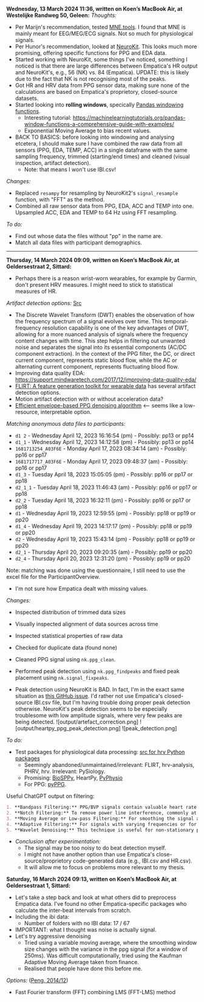 **Wednesday, 13 March 2024 11:36, written on Koen’s MacBook Air, at Westelijke Randweg 50, Geleen:**
*Thoughts:*
- Per Marijn's recommendation, tested [MNE.tools](https://mne.tools/stable/index.html). I found that MNE is mainly meant for EEG/MEG/ECG signals. Not so much for physiological signals.
- Per Hunor's recommendation, looked at [NeuroKit](https://neuropsychology.github.io/NeuroKit/functions/ppg.html). This looks much more promising, offering specific functions for PPG and EDA data.
- Started working with NeuroKit, some things I've noticed, something I noticed is that there are large differences between Empatica's HR output and NeuroKit's, e.g., 56 (NK) vs. 84 (Empatica). UPDATE: this is likely due to the fact that NK is not recognising most of the peaks. 
- Got HR and HRV data from PPG sensor data, making sure none of the calculations are based on Empatica's proprietory, closed-source datasets.
- Started looking into **rolling windows**, specically [Pandas windowing functions](https://pandas.pydata.org/pandas-docs/stable/reference/window.html#api-functions-rolling). 
  - Interesting tutorial: https://machinelearningtutorials.org/pandas-window-functions-a-comprehensive-guide-with-examples/
  - Exponential Moving Average to bias recent values.
- BACK TO BASICS: before looking into windowing and analysing etcetera, I should make sure I have combined the raw data from all sensors (PPG, EDA, TEMP, ACC) in a single dataframe with the same sampling frequency, trimmed (starting/end times) and cleaned (visual inspection, artifact detection). 
  - Note: that means I won't use IBI.csv!

*Changes:*
- Replaced `resampy` for resampling by NeuroKit2's `signal_resample` function, with "FFT" as the method. 
- Combined all raw sensor data from PPG, EDA, ACC and TEMP into one. Upsampled ACC, EDA and TEMP to 64 Hz using FFT resampling. 

*To do:*
- Find out whose data the files without "pp" in the name are.
- Match all data files with participant demographics.

---
**Thursday, 14 March 2024 09:09, written on Koen’s MacBook Air, at Geldersestraat 2, Sittard:**
- Perhaps there is a reason wrist-worn wearables, for example by Garmin, don't present HRV measures. I might need to stick to statistical measures of HR. 

*Artifact detection options:*
[Src](https://ieeexplore-ieee-org.mu.idm.oclc.org/document/7511485)
- The Discrete Wavelet Transform (DWT) enables the observation of how the frequency spectrum of a signal evolves over time. This temporal-frequency resolution capability is one of the key advantages of DWT, allowing for a more nuanced analysis of signals where the frequency content changes with time. This step helps in filtering out unwanted noise and separates the signal into its essential components (AC/DC component extraction). In the context of the PPG filter, the DC, or direct current component, represents static blood flow, while the AC or alternating current component, represents fluctuating blood flow. 
- Improving data quality EDA: https://support.mindwaretech.com/2017/12/improving-data-quality-eda/
- [FLIRT: A feature generation toolkit for wearable data](https://www-sciencedirect-com.mu.idm.oclc.org/science/article/pii/S0169260721005356?via%3Dihub) has several artifact detection options. 
- Motion artifact detection with or without acceleration data?
- [Efficient envelope-based PPG denoising algorithm](https://www.sciencedirect.com/science/article/pii/S1746809423011266) <-- seems like a low-resource, interpretable option.

*Matching anonymous data files to participants:*
  - `d1 2` - Wednesday April 12, 2023 16:16:54 (pm) - Possibly: pp13 or pp14
  - `d1_1` - Wednesday April 12, 2023 14:12:58 (pm) - Possibly: pp13 or pp14
  - `1681713254_A03F6E` - Monday April 17, 2023 08:34:14 (am) - Possibly: pp16 or pp17
  - `1681717717_A03F6E` - Monday April 17, 2023 09:48:37 (am) - Possibly: pp16 or pp17
  - `d1_3` - Tuesday April 18, 2023 15:05:05 (pm) - Possibly: pp16 or pp17 or pp18
  - `d2_1_1` - Tuesday April 18, 2023 11:46:43 (am) - Possibly: pp16 or pp17 or pp18
  - `d2_2` - Tuesday April 18, 2023 16:32:11 (pm) - Possibly: pp16 or pp17 or pp18
  - `d1` - Wednesday April 19, 2023 12:59:55 (pm) - Possibly: pp18 or pp19 or pp20
  - `d1_4` - Wednesday April 19, 2023 14:17:17 (pm) - Possibly: pp18 or pp19 or pp20
  - `d2` - Wednesday April 19, 2023 15:43:14 (pm) - Possibly: pp18 or pp19 or pp20
  - `d2_1` - Thursday April 20, 2023 09:20:35 (am) - Possibly: pp19 or pp20
  - `d2_4` - Thursday April 20, 2023 12:31:20 (pm) - Possibly: pp19 or pp20

Note: matching was done using the questionnaire, I still need to use the excel file for the ParticipantOverview. 

- I'm not sure how Empatica dealt with missing values.

*Changes:*
- Inspected distribution of trimmed data sizes
- Visually inspected alignment of data sources across time
- Inspected statistical properties of raw data
- Checked for duplicate data (found none)
- Cleaned PPG signal using `nk.ppg_clean`.
- Performed peak detection using `nk.ppg_findpeaks` and fixed peak placement using `nk.signal_fixpeaks`. 

- Peak detection using NeuroKit is BAD. In fact, I'm in the exact same situation as [this GitHub issue](https://github.com/neuropsychology/NeuroKit/issues/462). I'd rather not use Empatica's closed-source IBI.csv file, but I'm having trouble doing proper peak detection otherwise. NeuroKit's peak detection seems to be especially troublesome with low amplitude signals, where very few peaks are being detected. 
![output/artefact_correction.png]
![output/heartpy_ppg_peak_detection.png]
![peak_detection.png]

*To do:*
- Test packages for physiological data processing: [src for hrv Python packages](https://www.sciencedirect.com/science/article/pii/S0169260721005356)
  - Seemingly abandoned/unmaintained/irrelevant: FLIRT, hrv-analysis, PHRV, hrv. Irrelevant: PySiology. 
  - Promising: [BioSPPy](https://github.com/scientisst/BioSPPy), HeartPy, [PyPhysio](https://gitlab.com/a.bizzego/pyphysio/-/blob/master/tutorials/1-signals.ipynb)
  - For PPG: [pyPPG](https://github.com/godamartonaron/GODA_pyPPG).

Useful ChatGPT output on filtering:
```md
1. **Bandpass Filtering:** PPG/BVP signals contain valuable heart rate information typically in the 0.5 Hz to 5 Hz range for adults at rest, which can extend up to 4 Hz or above during physical activity. A bandpass filter can effectively isolate this frequency range, eliminating both higher-frequency noise (e.g., motion artifacts) and lower-frequency trends (e.g., slow vasomotor fluctuations).
2. **Notch Filtering:** To remove power line interference, commonly at 50 Hz or 60 Hz depending on the region, a notch filter can be applied specifically at these frequencies.
3. **Moving Average or Low-pass Filtering:** For smoothing the signal and further reducing high-frequency noise, a moving average filter or a low-pass filter can be used. However, the selection of cutoff frequency is critical to avoid distortion of the signal of interest.
4. **Adaptive Filtering:** For signals with varying frequencies or for removing specific types of artifacts like motion or respiration effects, adaptive filters can be beneficial. These filters adjust their parameters in real-time based on the characteristics of the input signal.
5. **Wavelet Denoising:** This technique is useful for non-stationary physiological signals like PPG/BVP, allowing for noise reduction while preserving significant signal features across different frequency bands.
```

- *Conclusion after experimentation:*
  - The signal may be too noisy to do beat detection myself. 
  - I might not have another option than use Empatica's close-source/proprietory code-generated data (e.g., IBI.csv and HR.csv). 
  - It will allow me to focus on problems more relevant to my thesis. 

**Saturday, 16 March 2024 09:13, written on Koen’s MacBook Air, at Geldersestraat 1, Sittard:**
- Let's take a step back and look at what others did to preprocess Empatica data. I've found no other Empatica-specific packages who calculate the inter-beat intervals from scratch.  
- Including the ibi data:
  - Number of folders with no IBI data: 17 / 67
- IMPORTANT: what I thought was noise is actually signal. 
- Let's try aggressive denoising
  - Tried using a variable moving average, where the smoothing window size changes with the variance in the ppg signal (for a window of 250ms). Was difficult computationally, tried using the Kaufman Adaptive Moving Average taken from finance. 
  - Realised that people have done this before me.

*Options:* ([Peng, 2014/12](zotero://select/items/2_H8SKC8XR))
- Fast Fourier transform (FFT) combining LMS (FFT-LMS) method